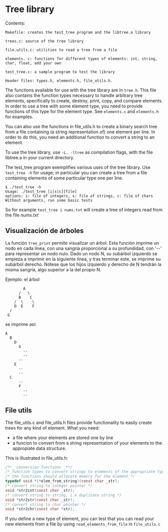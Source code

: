# Tree library

Contents:

```
Makefile: creates the test_tree program and the libtree.a library

trees.c: source of the tree library

file.utils.c: utilities to read a tree from a file

elements. c: functions for different types of elements: int, string, char, float, add your own

test_tree.c: a sample program to test the library

Header files: types.h, elements.h, file_utils.h.
```

The functions available for use with the tree library are in `tree.h`. This file also contains the function types necessary to handle arbitrary tree elements, specifically to create, destroy, print, copy, and compare elements. In order to use a tree with some element type, you need to provide functions of this type for the element type. See `elements.c` and `elements.h` for examples.

You can also use the functions in file_utils.h to create a binary search tree from a file containing (a string representation of) one element per line. In order to do this, you need an additional function to convert a string to an element.

To use the tree library, use `-L. -ltree` as compilation flags, with the file libtree.a in your current directory.

The test_tree program exemplifies various uses of the tree library. Use `test_tree -h` for usage; in particular you can create a tree from a file containing elements of some particular type one per line.

```
$ ./test_tree -h
Usage: ./test_tree [i|s|c][file]
options: i: file of integers, s: file of strings, c: file of chars
Without arguments, run some basic tests

```

So for example `test_tree i nums.txt` will create a tree of integers read from the file _nums.txt_

## Visualización de árboles
La función `tree_print` permite visualizar un árbol. Esta función imprime un nodo en cada línea, con una sangría proporcional a su profundidad, con '--' para representar un nodo nulo. Dado un nodo N, su subárbol izquierdo se empieza a imprimir en la siguiente línea, y tras terminar este, se imprime su subárbol derecho. Nótese que los hijos izquierdo y derecho de N tendrán la misma sangría, algo superior a la del propio N. 

Ejemplo: el árbol
```      
        A
      /   \
      B    C
    /  \    \   
    D  E    F
  /
 G
```
se imprime así:
```
A
  B
    D
      G
        --
        --
      --
    E
      --
      --
  C
      --
      F
        --
        --
```

## File utils

The file_utils.c and file_utils.h files provide functionality to easily create trees for any kind of element. What you need:

- a file where your elements are stored one by line
- a funcion to convert from a string representation of your elements to the appropiate data structure.

This is illustrated in file_utils.h:

```c
/**_ conversion functions _**/
/* function types to convert strings to elements of the appropriate type */
/* the functions should allocate memory for the element */
typedef void *(*elem_from_string)(const char _str);
/* convert string to integer pointer */
void *str2int(const char _str);
/* convert string to string, i.e duplicate string */
void *str2str(const char _str);
/* convert string to char pointer */
void *str2chr(const char *str);

```

If you define a new type of element, you can test that you can read your new elements from a file by using `read_elements_from_file` in `file_utils.c`

